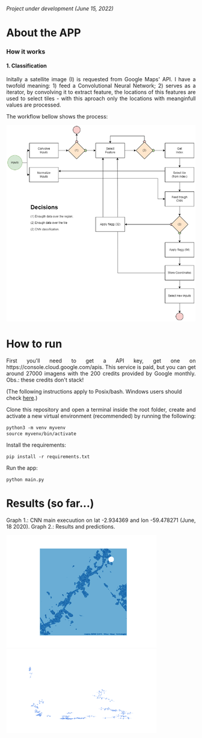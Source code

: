 ###### Project under development (June 15, 2022)

# About the APP
### How it works
#### 1. Classification
<p align="justify">
 Initally a satellite image (I) is requested from Google Maps' API. I have a twofold meaning: 1) feed a Convolutional Neural Network; 2) serves as a iterator, by convolving it to extract feature, the locations of this features are used to select tiles - with this aproach only the locations with meanginfull values are processed.
  
The workflow bellow shows the process:
</p>

<p align="center">
  <img src="https://github.com/PedroFrias/amazonian_rainforest_survey/blob/main/images/cnn_classification_diagram.png">
</p>


# How to run

<p align="justify">
First you'll need to get a API key, get one on https://console.cloud.google.com/apis. This service is paid, but you can get around 27000 imagens with the 200 credits provided by Google monthly. Obs.: these credits don't stack!
</p>

(The following instructions apply to Posix/bash. Windows users should check [here](https://docs.python.org/3/library/venv.html).)
<p align="justify">
Clone this repository and open a terminal inside the root folder, create and activate a new virtual environment (recommended) by running the following:
</p>

```
python3 -m venv myvenv
source myvenv/bin/activate
```
Install the requirements:
```
pip install -r requirements.txt
```
Run the app:
```
python main.py
```
# Results (so far...)

<p align="justify">
Graph 1.: CNN main execuution on lat -2.934369 and lon -59.478271 (June, 18 2020).
Graph 2.: Results and predictions.
</p>
<p float="left">
  <img src="https://github.com/PedroFrias/amazonian_rainforest_survey/blob/main/images/cnn_classifying_data.gif" width="400">
  <img src="https://github.com/PedroFrias/amazonian_rainforest_survey/blob/main/images/results_and_predictions.png" width="400">
</p>
